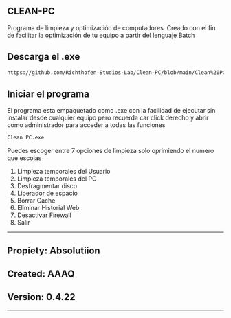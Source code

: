 ## CLEAN-PC
Programa de limpieza y optimización de computadores. Creado con el fin de facilitar la optimización de tu equipo  a partir del lenguaje Batch


## Descarga el .exe

```bash
https://github.com/Richthofen-Studios-Lab/Clean-PC/blob/main/Clean%20PC.exe
```

## Iniciar el programa

El programa esta empaquetado como .exe con la facilidad de ejecutar sin instalar desde cualquier equipo pero recuerda car click derecho y abrir como administrador para acceder a todas las funciones

```bash
Clean PC.exe
```
Puedes escoger entre 7 opciones de limpieza solo oprimiendo el numero que escojas

1. Limpieza temporales del Usuario
2. Limpieza temporales del PC
3. Desfragmentar disco
4. Liberador de espacio
5. Borrar Cache
6. Eliminar Historial Web
7. Desactivar Firewall
8. Salir 

----------------------------------------
## Propiety: Absolutiion
## Created:  AAAQ
## Version: 0.4.22
--------------------------------------
